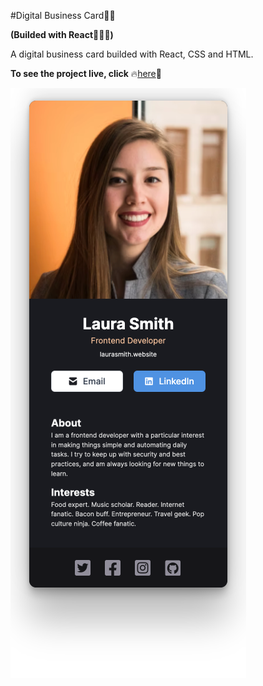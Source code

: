 #Digital Business Card👩‍💼

**(Builded with React👨‍💻🌟)**

A digital business card builded with React, CSS and HTML.

**To see the project live, click** 🔥[here](https://vasilemidrigan.github.io/digital-business-card/)🚀

![Image](src/img/screenshot-1.png)
